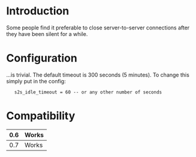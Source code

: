 # Introduction #

Some people find it preferable to close server-to-server connections after they have been silent for a while.


# Configuration #
...is trivial. The default timeout is 300 seconds (5 minutes). To change this simply put in the config:

```
   s2s_idle_timeout = 60 -- or any other number of seconds
```

# Compatibility #
| 0.6 | Works |
|:----|:------|
| 0.7 | Works |